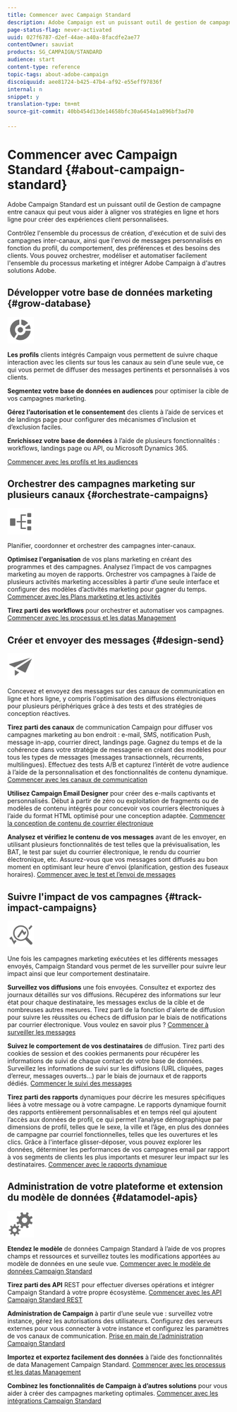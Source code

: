 ```yaml
---
title: Commencer avec Campaign Standard
description: Adobe Campaign est un puissant outil de gestion de campagnes cross-canal. Il peut vous aider à aligner vos stratégies en ligne et hors ligne de façon à créer des expériences client personnalisées.
page-status-flag: never-activated
uuid: 027f6787-d2ef-44ae-a40a-8facdfe2ae77
contentOwner: sauviat
products: SG_CAMPAIGN/STANDARD
audience: start
content-type: reference
topic-tags: about-adobe-campaign
discoiquuid: aee81724-b425-47b4-af92-e55eff97836f
internal: n
snippet: y
translation-type: tm+mt
source-git-commit: 40bb454d13de14658bfc30a6454a1a896bf3ad70

---
```



# Commencer avec Campaign Standard {#about-campaign-standard}

Adobe Campaign Standard est un puissant outil de Gestion de campagne entre canaux qui peut vous aider à aligner vos stratégies en ligne et hors ligne pour créer des expériences client personnalisées.

Contrôlez l&#39;ensemble du processus de création, d&#39;exécution et de suivi des campagnes inter-canaux, ainsi que l&#39;envoi de messages personnalisés en fonction du profil, du comportement, des préférences et des besoins des clients. Vous pouvez orchestrer, modéliser et automatiser facilement l&#39;ensemble du processus marketing et intégrer Adobe Campaign à d&#39;autres solutions Adobe.

## Développer votre base de données marketing {#grow-database}

<img width="60px" alt="conditions" src="assets/icon_segment.svg"/>

**Les profils** clients intégrés Campaign vous permettent de suivre chaque interaction avec les clients sur tous les canaux au sein d’une seule vue, ce qui vous permet de diffuser des messages pertinents et personnalisés à vos clients.

**Segmentez votre base de données en audiences** pour optimiser la cible de vos campagnes marketing.

**Gérez l’autorisation et le consentement** des clients à l’aide de services et de landings page pour configurer des mécanismes d’inclusion et d’exclusion faciles.

**Enrichissez votre base de données** à l’aide de plusieurs fonctionnalités : workflows, landings page ou API, ou Microsoft Dynamics 365.

[Commencer avec les profils et les audiences](../../audiences/using/get-started-profiles-and-audiences.md)

## Orchestrer des campagnes marketing sur plusieurs canaux {#orchestrate-campaigns}

<img width="60px" alt="conditions" src="assets/icon_workflows.svg"/>

Planifier, coordonner et orchestrer des campagnes inter-canaux.

**Optimisez l&#39;organisation** de vos plans marketing en créant des programmes et des campagnes. Analysez l’impact de vos campagnes marketing au moyen de rapports. Orchestrer vos campagnes à l’aide de plusieurs activités marketing accessibles à partir d’une seule interface et configurer des modèles d’activités marketing pour gagner du temps. [Commencer avec les Plans marketing et les activités](../../start/using/programs-and-campaigns.md)

**Tirez parti des workflows** pour orchestrer et automatiser vos campagnes. [Commencer avec les processus et les datas Management](../../automating/using/get-started-workflows.md)

## Créer et envoyer des messages {#design-send}

<img width="60px" alt="conditions" src="assets/icon_send.svg"/>

Concevez et envoyez des messages sur des canaux de communication en ligne et hors ligne, y compris l&#39;optimisation des diffusions électroniques pour plusieurs périphériques grâce à des tests et des stratégies de conception réactives.

**Tirez parti des canaux** de communication Campaign pour diffuser vos campagnes marketing au bon endroit : e-mail, SMS, notification Push, message in-app, courrier direct, landings page. Gagnez du temps et de la cohérence dans votre stratégie de messagerie en créant des modèles pour tous les types de messages (messages transactionnels, récurrents, multilingues). Effectuez des tests A/B et capturez l’intérêt de votre audience à l’aide de la personnalisation et des fonctionnalités de contenu dynamique. [Commencer avec les canaux de communication](../../channels/using/get-started-communication-channels.md)

**Utilisez Campaign Email Designer** pour créer des e-mails captivants et personnalisés. Début à partir de zéro ou exploitation de fragments ou de modèles de contenu intégrés pour concevoir vos courriers électroniques à l’aide du format HTML optimisé pour une conception adaptée. [Commencer la conception de contenu de courrier électronique](../../designing/using/designing-content-in-adobe-campaign.md)

**Analysez et vérifiez le contenu de vos messages** avant de les envoyer, en utilisant plusieurs fonctionnalités de test telles que la prévisualisation, les BAT, le test par sujet du courrier électronique, le rendu du courrier électronique, etc. Assurez-vous que vos messages sont diffusés au bon moment en optimisant leur heure d&#39;envoi (planification, gestion des fuseaux horaires). [Commencer avec le test et l’envoi de messages](../../sending/using/get-started-sending-messages.md)

## Suivre l&#39;impact de vos campagnes {#track-impact-campaigns}

<img width="60px" alt="conditions" src="assets/icon_report.svg"/>

Une fois les campagnes marketing exécutées et les différents messages envoyés, Campaign Standard vous permet de les surveiller pour suivre leur impact ainsi que leur comportement destinataire.

**Surveillez vos diffusions** une fois envoyées. Consultez et exportez des journaux détaillés sur vos diffusions. Récupérez des informations sur leur état pour chaque destinataire, les messages exclus de la cible et de nombreuses autres mesures.
Tirez parti de la fonction d&#39;alerte de diffusion pour suivre les réussites ou échecs de diffusion par le biais de notifications par courrier électronique. Vous voulez en savoir plus ? [Commencer à surveiller les messages](../../sending/using/monitoring-a-delivery.md)

**Suivez le comportement de vos destinataires** de diffusion. Tirez parti des cookies de session et des cookies permanents pour récupérer les informations de suivi de chaque contact de votre base de données. Surveillez les informations de suivi sur les diffusions (URL cliquées, pages d’erreur, messages ouverts...) par le biais de journaux et de rapports dédiés. [Commencer le suivi des messages](../../sending/using/tracking-messages.md)

**Tirez parti des rapports** dynamiques pour décrire les mesures spécifiques liées à votre message ou à votre campagne. Le rapports dynamique fournit des rapports entièrement personnalisables et en temps réel qui ajoutent l’accès aux données de profil, ce qui permet l’analyse démographique par dimensions de profil, telles que le sexe, la ville et l’âge, en plus des données de campagne par courriel fonctionnelles, telles que les ouvertures et les clics. Grâce à l&#39;interface glisser-déposer, vous pouvez explorer les données, déterminer les performances de vos campagnes email par rapport à vos segments de clients les plus importants et mesurer leur impact sur les destinataires. [Commencer avec le rapports dynamique](../../reporting/using/about-dynamic-reports.md)

## Administration de votre plateforme et extension du modèle de données {#datamodel-apis}

<img width="60px" alt="conditions" src="assets/icon_admin.svg"/>

**Etendez le modèle** de données Campaign Standard à l’aide de vos propres champs et ressources et surveillez toutes les modifications apportées au modèle de données en une seule vue. [Commencer avec le modèle de données Campaign Standard](../../developing/using/get-started-data-model.md)

**Tirez parti des API** REST pour effectuer diverses opérations et intégrer Campaign Standard à votre propre écosystème. [Commencer avec les API Campaign Standard REST](../../api/using/about-campaign-standard-apis.md)

**Administration de Campaign** à partir d’une seule vue : surveillez votre instance, gérez les autorisations des utilisateurs. Configurez des serveurs externes pour vous connecter à votre instance et configurez les paramètres de vos canaux de communication. [Prise en main de l’administration Campaign Standard](../../administration/using/get-started-campaign-administration.md)

**Importez et exportez facilement des données** à l’aide des fonctionnalités de data Management Campaign Standard. [Commencer avec les processus et les datas Management](../../automating/using/get-started-workflows.md)

**Combinez les fonctionnalités de Campaign à d’autres solutions** pour vous aider à créer des campagnes marketing optimales. [Commencer avec les intégrations Campaign Standard](../../integrating/using/get-started-campaign-integrations.md)
